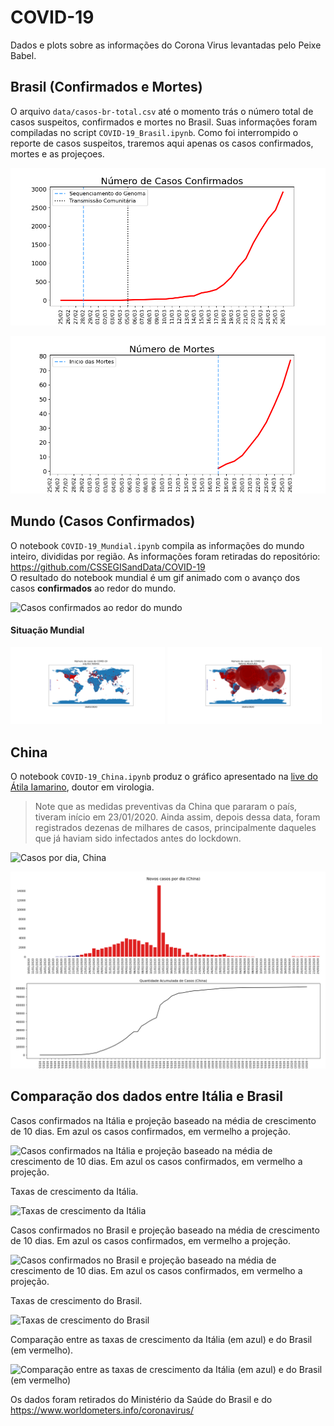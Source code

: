 # COVID-19
Dados e plots sobre as informações do Corona Virus levantadas pelo Peixe Babel.

## Brasil (Confirmados e Mortes) 
O arquivo ```data/casos-br-total.csv``` até o momento trás o número total de casos suspeitos, confirmados e mortes no Brasil. Suas informações foram compiladas no script ```COVID-19_Brasil.ipynb```. Como foi interrompido o reporte de casos suspeitos, traremos aqui apenas os casos confirmados, mortes e as projeçoes.

![Casos Confirmados no Brasil](/imagens/Confirmados-Total.png)

![Número de Mortes no Brasil](/imagens/Numero-Mortes-Brazil.png)

## Mundo (Casos Confirmados)
O notebook ```COVID-19_Mundial.ipynb``` compila as informações do mundo inteiro, divididas por região. As informações foram retiradas do repositório: https://github.com/CSSEGISandData/COVID-19 <br>
O resultado do notebook mundial é um gif animado com o avanço dos casos **confirmados** ao redor do mundo.

![Casos confirmados ao redor do mundo](/imagens/mundial-covid19.gif)

#### Situação Mundial
<img style="width: 49%;" src="/imagens/log.png" />
<img style="width: 49%;" src="/imagens/abs.png" />

## China

O notebook ```COVID-19_China.ipynb``` produz o gráfico apresentado na <a target=”_blank” href="https://www.youtube.com/watch?v=7jHgS4yxS0A">live do Átila Iamarino</a>, doutor em virologia. 
> Note que as medidas preventivas da China que pararam o país, tiveram início em 23/01/2020. Ainda assim, depois dessa data, foram registrados dezenas de milhares de casos, principalmente daqueles que já haviam sido infectados antes do lockdown.

![Casos por dia, China](/imagens/data-covid19-china.gif)

![Casos por dia, China](/imagens/china-pordia.png)


## Comparação dos dados entre Itália e Brasil

Casos confirmados na Itália e projeção baseado na média de crescimento de 10 dias. Em azul os casos confirmados, em vermelho a projeção.

![Casos confirmados na Itália e projeção baseado na média de crescimento de 10 dias. Em azul os casos confirmados, em vermelho a projeção.](/imagens/covid-italia-projecao.png)

Taxas de crescimento da Itália.

![Taxas de crescimento da Itália](/imagens/crescimento-italia.png)

Casos confirmados no Brasil e projeção baseado na média de crescimento de 10 dias. Em azul os casos confirmados, em vermelho a projeção.

![Casos confirmados no Brasil e projeção baseado na média de crescimento de 10 dias. Em azul os casos confirmados, em vermelho a projeção.](/imagens/covid-brasil-projecao.png)

Taxas de crescimento do Brasil.

![Taxas de crescimento do Brasil](/imagens/crescimento-brasil.png)

Comparação entre as taxas de crescimento da Itália (em azul) e do Brasil (em vermelho).

![Comparação entre as taxas de crescimento da Itália (em azul) e do Brasil (em vermelho)](/imagens/crescimento-comparativo.png)

Os dados foram retirados do Ministério da Saúde do Brasil e do https://www.worldometers.info/coronavirus/
